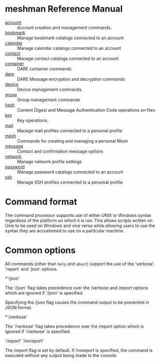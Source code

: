 # meshman Reference Manual

<dl>
<dt><a href="account.md">account</a>
<dd>Account creation and management commands.
<dt><a href="bookmark.md">bookmark</a>
<dd>Manage bookmark catalogs connected to an account
<dt><a href="calendar.md">calendar</a>
<dd>Manage calendar catalogs connected to an account
<dt><a href="contact.md">contact</a>
<dd>Manage contact catalogs connected to an account
<dt><a href="container.md">container</a>
<dd>DARE container commands
<dt><a href="dare.md">dare</a>
<dd>DARE Message encryption and decryption commands
<dt><a href="device.md">device</a>
<dd>Device management commands.
<dt><a href="group.md">group</a>
<dd>Group management commands
<dt><a href="hash.md">hash</a>
<dd>Content Digest and Message Authentication Code operations on files
<dt><a href="key.md">key</a>
<dd>Key operations.
<dt><a href="mail.md">mail</a>
<dd>Manage mail profiles connected to a personal profile
<dt><a href="mesh.md">mesh</a>
<dd>Commands for creating and managing a personal Mesh
<dt><a href="message.md">message</a>
<dd>Contact and confirmation message options
<dt><a href="network.md">network</a>
<dd>Manage network profile settings
<dt><a href="password.md">password</a>
<dd>Manage password catalogs connected to an account
<dt><a href="ssh.md">ssh</a>
<dd>Manage SSH profiles connected to a personal profile
</dl>

# Command format

The command processor supports use of either UNIX or Windows syntax regardless
of the platform on which it is run. This allows scripts written on Unix to be
used on Windows and vice versa while allowing users to use the syntax they are 
accustomed to use on a particular machine.


# Common options

All commands (other than `help` and `about`) support the use of the 'verbose', 
'report' and 'json' options.

*'/json' 

The '/json' flag takes precedence over the /verbose and /report options which
are ignored if '/json' is specified.

Specifying the /json flag causes the command output to be presented in JSON
format.

*'/verbose' 

The '/verbose' flag takes precedence over the /report option which is ignored if
'/verbose' is specified.

*'/report' '/noreport'* 

The /report flag is set by default. If /noreport is specified, the command is
executed without any output being made to the console.

